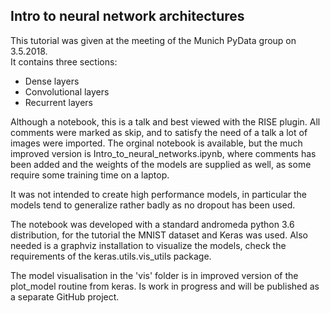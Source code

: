 ## Intro to neural network architectures

This tutorial was given at the meeting of the Munich PyData group on 3.5.2018.  
It contains three sections:
* Dense layers
* Convolutional layers
* Recurrent layers

Although a notebook, this is a talk and best viewed with the RISE plugin. All comments were marked as skip, and to satisfy the need of a talk a lot of images were imported.  The orginal notebook is available, but the much improved version is Intro_to_neural_networks.ipynb, where comments has been added and the weights of the models are supplied as well, as some require some training time on a laptop.  

It was not intended to create high performance models, in particular the models tend to generalize rather badly as no dropout has been used.  


The notebook was developed with a standard andromeda python 3.6 distribution, for the tutorial the MNIST dataset and Keras was used. 
Also needed is a graphviz installation to visualize the models, check the requirements of the keras.utils.vis_utils package.  

The model visualisation in the 'vis' folder is in improved version of the plot_model routine from keras.  Is work in progress and will be published as a separate GitHub project.  
